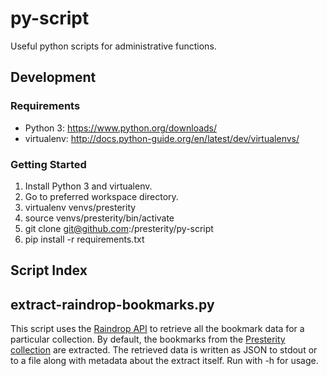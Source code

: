 # py-script
Useful python scripts for administrative functions.

## Development

### Requirements

* Python 3: https://www.python.org/downloads/
* virtualenv: http://docs.python-guide.org/en/latest/dev/virtualenvs/

### Getting Started

1. Install Python 3 and virtualenv.
1. Go to preferred workspace directory.
2. virtualenv venvs/presterity
3. source venvs/presterity/bin/activate
4. git clone git@github.com:/presterity/py-script
5. pip install -r requirements.txt


## Script Index

## extract-raindrop-bookmarks.py

This script uses the [Raindrop API](https://raindrop.io/dev/docs) to retrieve all the bookmark data for a particular collection.
By default, the bookmarks from the [Presterity collection](https://raindrop.io/app/#/collection/2021037) are extracted. The retrieved data is written as JSON to 
stdout or to a file along with metadata about the extract itself. Run with -h for usage.

